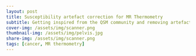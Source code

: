 ```yaml
---
layout: post
title: Susceptibility artefact correction for MR Thermometry
subtitle: Getting inspired from the QSM community and removing artefacts for accurate temperature measurements
cover-img: /assets/img/scanner.png
thumbnail-img: /assets/img/pelvis.jpg
share-img: /assets/img/scanner.png
tags: [cancer, MR thermometry]
---
```


